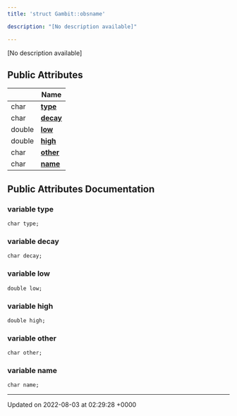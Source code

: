 ```yaml
---
title: 'struct Gambit::obsname'

description: "[No description available]"

---
```









[No description available]

## Public Attributes

|                | Name           |
| -------------- | -------------- |
| char | **[type](/documentation/code/gambit_sphinx/classes/structgambit_1_1obsname/#variable-type)**  |
| char | **[decay](/documentation/code/gambit_sphinx/classes/structgambit_1_1obsname/#variable-decay)**  |
| double | **[low](/documentation/code/gambit_sphinx/classes/structgambit_1_1obsname/#variable-low)**  |
| double | **[high](/documentation/code/gambit_sphinx/classes/structgambit_1_1obsname/#variable-high)**  |
| char | **[other](/documentation/code/gambit_sphinx/classes/structgambit_1_1obsname/#variable-other)**  |
| char | **[name](/documentation/code/gambit_sphinx/classes/structgambit_1_1obsname/#variable-name)**  |

## Public Attributes Documentation

### variable type

```
char type;
```


### variable decay

```
char decay;
```


### variable low

```
double low;
```


### variable high

```
double high;
```


### variable other

```
char other;
```


### variable name

```
char name;
```


-------------------------------

Updated on 2022-08-03 at 02:29:28 +0000